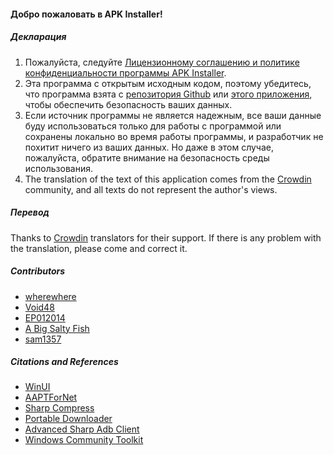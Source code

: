 #### Добро пожаловать в APK Installer!

##### Декларация
1. Пожалуйста, следуйте [Лицензионному соглашению и политике конфиденциальности программы APK Installer](https://github.com/Paving-Base/APK-Installer/blob/main/Privacy.md).
2. Эта программа с открытым исходным кодом, поэтому убедитесь, что программа взята с [репозитория Github](https://github.com/Paving-Base/APK-Installer) или [этого приложения](https://apps.microsoft.com/store/detail/9P2JFQ43FPPG), чтобы обеспечить безопасность ваших данных.
3. Если источник программы не является надежным, все ваши данные буду использоваться только для работы с программой или сохранены локально во время работы программы, и разработчик не похитит ничего из ваших данных. Но даже в этом случае, пожалуйста, обратите внимание на безопасность среды использования.
4. The translation of the text of this application comes from the [Crowdin](https://crowdin.com/project/APKInstaller "Crowdin") community, and all texts do not represent the author's views.

##### Перевод
Thanks to [Crowdin](https://crowdin.com/project/APKInstaller "Crowdin") translators for their support. If there is any problem with the translation, please come and correct it.

##### Contributors
- [wherewhere](https://github.com/wherewhere)
- [Void48](https://github.com/Void48)
- [EP012014](https://github.com/EP012014)
- [A Big Salty Fish](https://github.com/bigsaltyfishes)
- [sam1357](https://github.com/sam1357)

##### Citations and References
- [WinUI](https://github.com/microsoft/microsoft-ui-xaml "WinUI")
- [AAPTForNet](https://github.com/canheo136/QuickLook.Plugin.ApkViewer "AAPTForNet")
- [Sharp Compress](https://github.com/adamhathcock/sharpcompress "Sharp Compress")
- [Portable Downloader](https://github.com/madnik7/PortableDownloader "Portable Downloader")
- [Advanced Sharp Adb Client](https://github.com/yungd1plomat/AdvancedSharpAdbClient "Advanced Sharp Adb Client")
- [Windows Community Toolkit](https://github.com/CommunityToolkit/WindowsCommunityToolkit "Windows Community Toolkit")